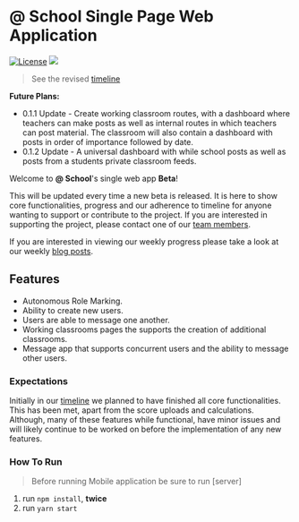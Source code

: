 # @ School Single Page Web Application #

[![License](https://img.shields.io/badge/License-MIT-orange.svg)](https://github.com/at-school/spa/license)
[![](https://img.shields.io/badge/Version-Beta%200.1.0-brightgreen.svg)](atschool.live)

> See the revised [timeline](https://atschool.live/about/company)

**Future Plans:**

* 0.1.1 Update - Create working classroom routes, with a dashboard where teachers can make posts as well as internal routes in which teachers can post material. The classroom will also contain a dashboard with posts in order of importance followed by date.
* 0.1.2 Update - A universal dashboard with while school posts as well as posts from a students private classroom feeds.


Welcome to **@ School**'s single web app **Beta**!

This will be updated every time a new beta is released. It is here to show core functionalities, progress and our adherence to timeline for anyone wanting to support or contribute to the project. If you are interested in supporting the project, please contact one of our [team members]('https://atschool.live/about/team').

If you are interested in viewing our weekly progress please take a look at our weekly [blog posts](https://atschool.live/blog).

## Features ##

* Autonomous Role Marking.
* Ability to create new users.
* Users are able to message one another.
* Working classrooms pages the supports the creation of additional classrooms.
* Message app that supports concurrent users and the ability to message other users.

### Expectations ###

Initially in our [timeline](https://atschool.live/about/company) we planned to have finished all core functionalities. This has been met, apart from the score uploads and calculations. Although, many of these features while functional, have minor issues and will likely continue to be worked on before the implementation of any new features.

### How To Run

> Before running Mobile application be sure to run [server]

1. run `npm install`, **twice**
2. run `yarn start`
